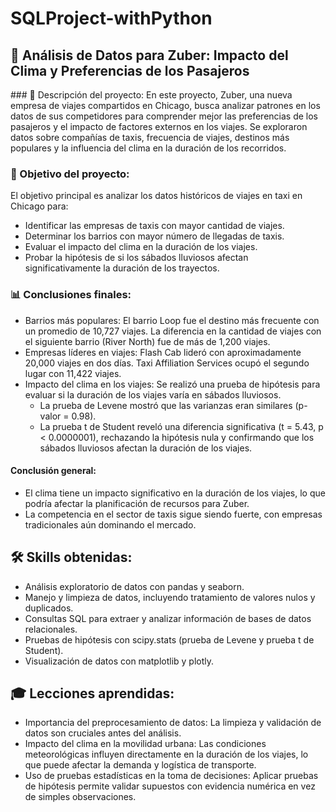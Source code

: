 # SQLProject-withPython

## 📌 Análisis de Datos para Zuber: Impacto del Clima y Preferencias de los Pasajeros

### 📖 Descripción del proyecto:
En este proyecto, Zuber, una nueva empresa de viajes compartidos en Chicago, busca analizar patrones en los datos de sus competidores para comprender mejor las preferencias de los pasajeros y el impacto de factores externos en los viajes. Se exploraron datos sobre compañías de taxis, frecuencia de viajes, destinos más populares y la influencia del clima en la duración de los recorridos.

### 🎯 Objetivo del proyecto:
El objetivo principal es analizar los datos históricos de viajes en taxi en Chicago para:

- Identificar las empresas de taxis con mayor cantidad de viajes.
- Determinar los barrios con mayor número de llegadas de taxis.
- Evaluar el impacto del clima en la duración de los viajes.
- Probar la hipótesis de si los sábados lluviosos afectan significativamente la duración de los trayectos.

### 📊 Conclusiones finales:
- Barrios más populares: El barrio Loop fue el destino más frecuente con un promedio de 10,727 viajes. La diferencia en la cantidad de viajes con el siguiente barrio (River North) fue de más de 1,200 viajes.
- Empresas líderes en viajes: Flash Cab lideró con aproximadamente 20,000 viajes en dos días. Taxi Affiliation Services ocupó el segundo lugar con 11,422 viajes.
- Impacto del clima en los viajes: Se realizó una prueba de hipótesis para evaluar si la duración de los viajes varía en sábados lluviosos.
  - La prueba de Levene mostró que las varianzas eran similares (p-valor = 0.98).
  - La prueba t de Student reveló una diferencia significativa (t = 5.43, p < 0.0000001), rechazando la hipótesis nula y confirmando que los sábados lluviosos afectan la duración de los viajes.

#### Conclusión general:

- El clima tiene un impacto significativo en la duración de los viajes, lo que podría afectar la planificación de recursos para Zuber.
- La competencia en el sector de taxis sigue siendo fuerte, con empresas tradicionales aún dominando el mercado.

## 🛠️ Skills obtenidas:
- Análisis exploratorio de datos con pandas y seaborn.
- Manejo y limpieza de datos, incluyendo tratamiento de valores nulos y duplicados.
- Consultas SQL para extraer y analizar información de bases de datos relacionales.
- Pruebas de hipótesis con scipy.stats (prueba de Levene y prueba t de Student).
- Visualización de datos con matplotlib y plotly.

## 🎓 Lecciones aprendidas:
- Importancia del preprocesamiento de datos: La limpieza y validación de datos son cruciales antes del análisis.
- Impacto del clima en la movilidad urbana: Las condiciones meteorológicas influyen directamente en la duración de los viajes, lo que puede afectar la demanda y logística de transporte.
- Uso de pruebas estadísticas en la toma de decisiones: Aplicar pruebas de hipótesis permite validar supuestos con evidencia numérica en vez de simples observaciones.
